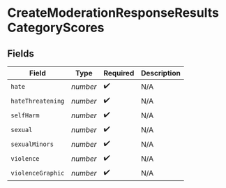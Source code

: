# CreateModerationResponseResultsCategoryScores


## Fields

| Field              | Type               | Required           | Description        |
| ------------------ | ------------------ | ------------------ | ------------------ |
| `hate`             | *number*           | :heavy_check_mark: | N/A                |
| `hateThreatening`  | *number*           | :heavy_check_mark: | N/A                |
| `selfHarm`         | *number*           | :heavy_check_mark: | N/A                |
| `sexual`           | *number*           | :heavy_check_mark: | N/A                |
| `sexualMinors`     | *number*           | :heavy_check_mark: | N/A                |
| `violence`         | *number*           | :heavy_check_mark: | N/A                |
| `violenceGraphic`  | *number*           | :heavy_check_mark: | N/A                |